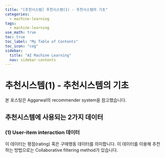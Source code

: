 ```yaml
---
title: "[추천시스템] 추천시스템(1) - 추천시스템의 기초" 
categories:
  - machine-learning
tags:
  - machine-learning
use_math: true
toc: true
toc_label: "My Table of Contents"
toc_icon: "cog"
sidebar:
  title: "AI Machine Learning"
  nav: sidebar-contents
---
```


# 추천시스템(1) - 추천시스템의 기초

본 포스팅은  Aggarwal의 recommender system을 참고했습니다. 

## 추천시스템에 사용되는 2가지 데이터

### (1) User-item interaction 데이터

이 데이터는 평점(rating) 혹은 구매행동 데이터를 의미합니다. 
이 데이터를 이용해 추천하는 방법으로는 Collaborative filtering method가 있습니다. 

